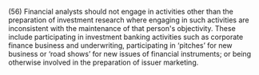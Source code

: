 (56) Financial analysts should not engage in activities other than the preparation of investment research where engaging in such activities are inconsistent with the maintenance of that person's objectivity. These include participating in investment banking activities such as corporate finance business and underwriting, participating in ‘pitches’ for new business or ‘road shows’ for new issues of financial instruments; or being otherwise involved in the preparation of issuer marketing.
